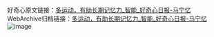 好奇心原文链接：[多运动，有助长期记忆力_智能_好奇心日报-马宁忆](https://www.qdaily.com/articles/191.html)
WebArchive归档链接：[多运动，有助长期记忆力_智能_好奇心日报-马宁忆](http://web.archive.org/web/20170703221250/http://www.qdaily.com/articles/191.html)
![image](http://ww3.sinaimg.cn/large/007d5XDply1g3v3xg1fsdj30u02o74qp)